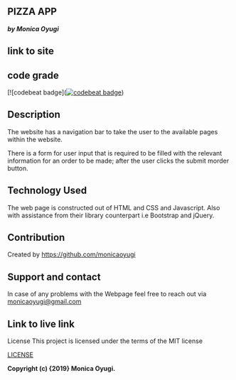 ## PIZZA APP
___by Monica Oyugi___

## link to site



## code grade

[![codebeat badge]([![codebeat badge](https://codebeat.co/badges/fb71b26e-36d9-4458-a0c3-af25e0113281)](https://codebeat.co/projects/github-com-monicaoyugi-pizza-app-master))


## Description
The website has a navigation bar to take the user to the available pages within the website.

There is a form for user input that is required to be filled with the relevant information for an order to be made; after the user clicks the submit morder button.


## Technology Used
The web page is constructed out of HTML and CSS and Javascript. Also with assistance from their library counterpart i.e Bootstrap and jQuery.

## Contribution
Created by https://github.com/monicaoyugi

## Support and contact
In case of any problems with the Webpage feel free to reach out via monicaoyugi@gmail.com

## Link to live link
License
This project is licensed under the terms of the MIT license

[LICENSE](LICENSE)


__Copyright (c) {2019} Monica Oyugi.__